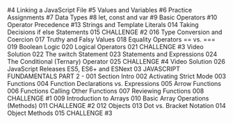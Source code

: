 #4 Linking a JavaScript File
#5 Values and Variables
#6 Practice Assignments
#7 Data Types
#8 let, const and var
#9 Basic Operators
#10 Operator Precedence
#13 Strings and Template Literals
014 Taking Decisions if  else Statements
015 CHALLENGE #2
016 Type Conversion and Coercion
017 Truthy and Falsy Values
018 Equality Operators == vs. ===
019 Boolean Logic
020 Logical Operators
021 CHALLENGE #3 Video Solution
022 The switch Statement
023 Statements and Expressions
024 The Conditional (Ternary) Operator
025 CHALLENGE #4 Video Solution
026 JavaScript Releases ES5, ES6+ and ESNext
03 JAVASCRIPT FUNDAMENTALS PART 2 - 
001 Section Intro
002 Activating Strict Mode
003 Functions
004 Function Declarations vs. Expressions
005 Arrow Functions
006 Functions Calling Other Functions
007 Reviewing Functions
008 CHALLENGE #1
009 Introduction to Arrays
010 Basic Array Operations (Methods)
011 CHALLENGE #2
012 Objects
013 Dot vs. Bracket Notation
014 Object Methods
015 CHALLENGE #3